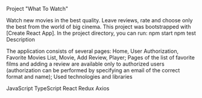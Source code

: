 Project "What To Watch"

Watch new movies in the best quality. Leave reviews, rate and choose only the best from the world of big cinema.
This project was bootstrapped with [Create React App]. In the project directory, you can run: npm start npm test
Description

The application consists of several pages: Home, User Authorization, Favorite Movies List, Movie, Add Review, Player;
Pages of the list of favorite films and adding a review are available only to authorized users (authorization can be performed by specifying an email of the correct format and name);
Used technologies and libraries

JavaScript
TypeScript
React
Redux
Axios
